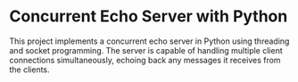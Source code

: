 # Concurrent Echo Server with Python

This project implements a concurrent echo server in Python using threading and socket programming. The server is capable of handling multiple client connections simultaneously, 
echoing back any messages it receives from the clients.
